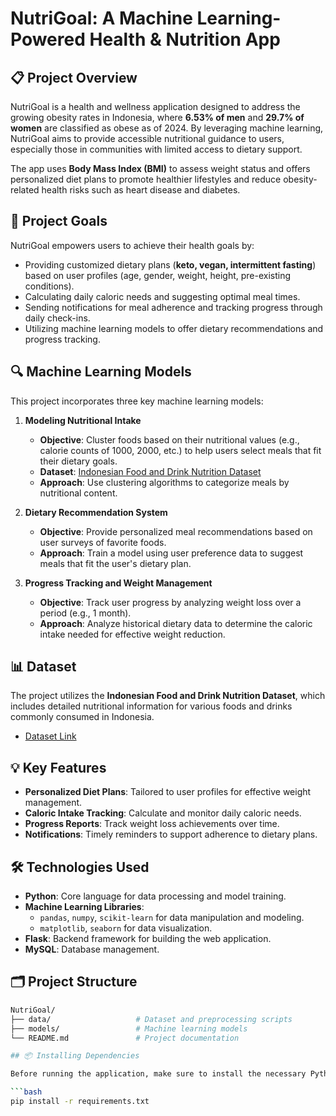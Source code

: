 # NutriGoal: A Machine Learning-Powered Health & Nutrition App

## 📋 Project Overview
NutriGoal is a health and wellness application designed to address the growing obesity rates in Indonesia, where **6.53% of men** and **29.7% of women** are classified as obese as of 2024. By leveraging machine learning, NutriGoal aims to provide accessible nutritional guidance to users, especially those in communities with limited access to dietary support.

The app uses **Body Mass Index (BMI)** to assess weight status and offers personalized diet plans to promote healthier lifestyles and reduce obesity-related health risks such as heart disease and diabetes.

## 🚀 Project Goals
NutriGoal empowers users to achieve their health goals by:
- Providing customized dietary plans (**keto, vegan, intermittent fasting**) based on user profiles (age, gender, weight, height, pre-existing conditions).
- Calculating daily caloric needs and suggesting optimal meal times.
- Sending notifications for meal adherence and tracking progress through daily check-ins.
- Utilizing machine learning models to offer dietary recommendations and progress tracking.

## 🔍 Machine Learning Models
This project incorporates three key machine learning models:

1. **Modeling Nutritional Intake**
   - **Objective**: Cluster foods based on their nutritional values (e.g., calorie counts of 1000, 2000, etc.) to help users select meals that fit their dietary goals.
   - **Dataset**: [Indonesian Food and Drink Nutrition Dataset](https://www.kaggle.com/datasets/anasfikrihanif/indonesian-food-and-drink-nutrition-dataset)
   - **Approach**: Use clustering algorithms to categorize meals by nutritional content.

2. **Dietary Recommendation System**
   - **Objective**: Provide personalized meal recommendations based on user surveys of favorite foods.
   - **Approach**: Train a model using user preference data to suggest meals that fit the user's dietary plan.

3. **Progress Tracking and Weight Management**
   - **Objective**: Track user progress by analyzing weight loss over a period (e.g., 1 month).
   - **Approach**: Analyze historical dietary data to determine the caloric intake needed for effective weight reduction.

## 📊 Dataset
The project utilizes the **Indonesian Food and Drink Nutrition Dataset**, which includes detailed nutritional information for various foods and drinks commonly consumed in Indonesia.

- [Dataset Link](https://www.kaggle.com/datasets/anasfikrihanif/indonesian-food-and-drink-nutrition-dataset)

## 💡 Key Features
- **Personalized Diet Plans**: Tailored to user profiles for effective weight management.
- **Caloric Intake Tracking**: Calculate and monitor daily caloric needs.
- **Progress Reports**: Track weight loss achievements over time.
- **Notifications**: Timely reminders to support adherence to dietary plans.

## 🛠️ Technologies Used
- **Python**: Core language for data processing and model training.
- **Machine Learning Libraries**:
  - `pandas`, `numpy`, `scikit-learn` for data manipulation and modeling.
  - `matplotlib`, `seaborn` for data visualization.
- **Flask**: Backend framework for building the web application.
- **MySQL**: Database management.

## 🗂️ Project Structure
```bash
NutriGoal/
├── data/                   # Dataset and preprocessing scripts
├── models/                 # Machine learning models
└── README.md               # Project documentation

## 📦 Installing Dependencies

Before running the application, make sure to install the necessary Python libraries. The dependencies are listed in the `requirements.txt` file.

```bash
pip install -r requirements.txt
